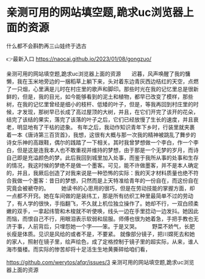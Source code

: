 # 亲测可用的网站填空题,跪求uc浏览器上面的资源
什么都不会斟酌再三山娃终于选古

👉最新入口 https://naocai.github.io/2023/01/08/gongzuo/

亲测可用的网站填空题,跪求uc浏览器上面的资源　　迟暮，风声唤醒了我的慵懒，我在玉米地旁边的一捆稻草上躺下来，头对着东边青灰西边桔红的天空，点燃了一只烟，心里满是儿时在村庄里的歌声和脚印。那些时光在我的记忆里总是很新鲜的，但是，我的目光，如今能够看到的泥土和植物，都早已改变了模样，那些树，在我的记忆里曾经是细小的枝杆、低矮的叶子，但是，等我再回到村庄里的时候，才发现，那树早已长成了高过屋顶的大树，并且，在它们开完了该开的花朵，结完了该结的果实，落完了该落的叶子之后，它们已经放慢了生长的速度，并且衰老，明显地有了干枯的迹象。
有年之后，我动作知识青年下乡时，行装里就夹裹着一本《唐诗第三百货首》，我想，这很有大概与那一次我的精神被跳乱了舞步的诗女乐神的高跟鞋，偶尔的践踏了一下相关。其时我曾梦想做一个李白，作一个李白，但是这是连我本人也不敢重视并维持的梦想，由于那是一个无梦的岁月，而诗自己即是充溢颜色的梦。此后我回到城里加入处事，而鉴于我所从事的处事和生存的情况，我这时候的梦绝不是做一个墨客。可见，能不许做墨客，并不是本人确定的，并且，我厥后创造了对我来说是一种恐怖的实际：我的天才材料质量也绝不符合我做一个墨客：昔日的梦想，只然而是上天特准给青年的一份自在，而这份自在究竟会被褫夺的。
　　她读书的心思用的很巧，但是在劳动技能的掌握方面，却一点都不开窍。她在车间做的是装纬工，那是所有纺织工种里最简单不过的劳动了，有人学的很快，手指翻飞，不久就上机位独立操作了。她却不行，一双白颀柔嫩的双手，一拿起纬管和木梭就不听使唤，线头一边在手里捻动一边发抖。她因此而恼，而恨自己不行，用眼泪表示软弱和屈服。师傅也很为她着急，手把手教也无济于事，人前背后，只埋怨她一个字——笨。于是又哭。
　　野菜不娇气，长肥长瘦是体质。见识是风给的或者不是，不要紧。
就像部分镜子，把川嫦死去和她的家人，照射在镜子里，绘声绘色，成了定格控制于镜子里的超实际，从来，谁人海市蜃楼。而实际的惨苦却将十足活生生地黄撕碎给咱们看，

https://github.com/werytos/afqr/issues/3
亲测可用的网站填空题,跪求uc浏览器上面的资源
